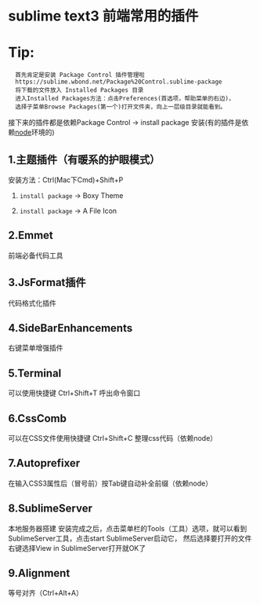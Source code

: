 # sublime text3 前端常用的插件
# Tip:
```
  首先肯定是安装 Package Control 插件管理啦
  https://sublime.wbond.net/Package%20Control.sublime-package
  将下载的文件放入 Installed Packages 目录
  进入Installed Packages方法：点击Preferences(首选项，帮助菜单的右边)，
  选择子菜单Browse Packages(第一个)打开文件夹，向上一层级目录就能看到。
```
接下来的插件都是依赖Package Control -> install package 安装(有的插件是依赖[node](https://nodejs.org/en/)环境的)

## 1.主题插件（有暖系的护眼模式）
安装方法：Ctrl(Mac下Cmd)+Shift+P

1. `install package` -> Boxy Theme

2. `install package` -> A File Icon

## 2.Emmet
前端必备代码工具

## 3.JsFormat插件 
代码格式化插件

## 4.SideBarEnhancements 
右键菜单增强插件

## 5.Terminal  
可以使用快捷键 Ctrl+Shift+T 呼出命令窗口

## 6.CssComb    
可以在CSS文件使用快捷键 Ctrl+Shift+C 整理css代码（依赖node）

## 7.Autoprefixer 
在输入CSS3属性后（冒号前）按Tab键自动补全前缀（依赖node）

## 8.SublimeServer
本地服务器搭建
安装完成之后，点击菜单栏的Tools（工具）选项，就可以看到SublimeServer工具，点击start SublimeServer启动它，
然后选择要打开的文件右键选择View in SublimeServer打开就OK了

## 9.Alignment                     
等号对齐（Ctrl+Alt+A）


